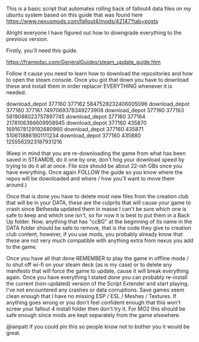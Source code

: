 This is a basic script that automates rolling back of fallout4 data files on my ubuntu system based on this guide that was found here
https://www.nexusmods.com/fallout4/mods/42147?tab=posts

Alright everyone I have figured out how to downgrade everything to the previous version.

Firstly, you'll need this guide.

https://framedsc.com/GeneralGuides/steam_update_guide.htm

Follow it cause you need to learn how to download the repositories and how to open the steam console. Once you got that down you have to download these and install them in order replacer EVERYTHING whenever it is needed.

download_depot 377160 377162 5847529232406005096
download_depot 377160 377161 7497069378349273908
download_depot 377160 377163 5819088023757897745
download_depot 377160 377164 2178106366609958945
download_depot 377160 435870 1691678129192680960
download_depot 377160 435871 5106118861901111234
download_depot 377160 435880 1255562923187931216

(Keep in mind that you are re-downloading the game from what has been saved in STEAMDB, do it one by one, don't hog your download speed by trying to do it all at once. File size should be about 22-ish GBs once you have everything. Once again FOLLOW the guide so you know where the repos will be downloaded and where / how you'll want to move them around.)

Once that is done you have to delete most new files from the creation club that will be in your DATA, these are the culprits that will cause your game to crash since Bethesda updated them in masse I can't be sure which one is safe to keep and which one isn't, so for now it is best to put them in a Back Up folder. Now, anything that has "ccBG" at the beginning of its name in the DATA folder should be safe to remove, that is the code they give to creation club content, however, if you use mods, you probably already know that these are not very much compatible with anything extra from nexus you add to the game.

Once you have all that done REMEMBER to play the game in offline mode / to shut off wi-fi on your steam deck (as is my case) or to delete any manifesto that will force the game to update, cause it will break everything again. Once you have everything I stated done you can probably re-install the current (non-updated) version of the Script Extender and start playing. I've not encountered any crashes or data corruptions. Save games seem clean enough that I have no missing ESP / ESL / Meshes / Textures. If anything goes wrong or you don't feel confident enough that this won't screw your fallout 4 install folder then don't try it. For MO2 this should be safe enough since mods are kept separately from the game elsewhere.

@ianpatt if you could pin this so people know not to bother you it would be great. 
